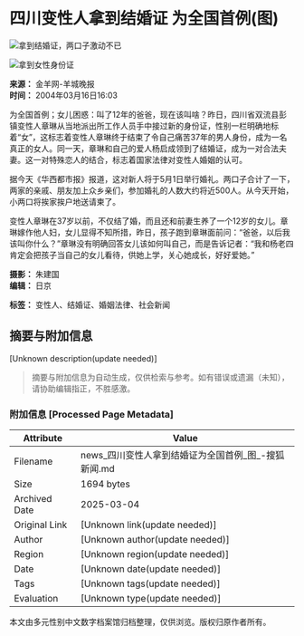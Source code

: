 # 四川变性人拿到结婚证 为全国首例(图)

![拿到结婚证，两口子激动不已](https://photo.sohu.com/2004/03/16/69/Img219456956.jpg)

![拿到女性身份证](https://photo.sohu.com/2004/03/16/69/Img219456957.jpg)

**来源：** 金羊网-羊城晚报  
**时间：** 2004年03月16日16:03

为全国首例；女儿困惑：叫了12年的爸爸，现在该叫啥？昨日，四川省双流县彭镇变性人章琳从当地派出所工作人员手中接过新的身份证，性别一栏明确地标着“女”，这标志着变性人章琳终于结束了令自己痛苦37年的男人身份，成为一名真正的女人。同一天，章琳和自己的爱人杨启成领到了结婚证，成为一对合法夫妻。这一对特殊恋人的结合，标志着国家法律对变性人婚姻的认可。

据今天《华西都市报》报道，这对新人将于5月1日举行婚礼。两口子合计了一下，两家的亲戚、朋友加上众乡亲们，参加婚礼的人数大约将近500人。从今天开始，小两口将挨家挨户地送请柬了。

变性人章琳在37岁以前，不仅结了婚，而且还和前妻生养了一个12岁的女儿。章琳嫁作他人妇，女儿显得不知所措，昨日，孩子跑到章琳面前问：“爸爸，以后我该叫你什么？”章琳没有明确回答女儿该如何叫自己，而是告诉记者：“我和杨老四肯定会把孩子当自己的女儿看待，供她上学，关心她成长，好好爱她。”

**摄影：** 朱建国  
**编辑：** 日京

**标签：** 变性人、结婚证、婚姻法律、社会新闻
<!-- tcd_original_link http://news.sohu.com/2004/03/16/69/news219456955.shtml -->


## 摘要与附加信息

<!-- tcd_abstract -->
[Unknown description(update needed)]
<!-- tcd_abstract_end -->

> 摘要与附加信息为自动生成，仅供检索与参考。如有错误或遗漏（未知），请协助编辑指正，不胜感激。

### 附加信息 [Processed Page Metadata]

| Attribute       | Value                                  |
|-----------------|----------------------------------------|
| Filename        | news_四川变性人拿到结婚证为全国首例_图_-搜狐新闻.md                             |
| Size            | 1694 bytes                           |
| Archived Date   | 2025-03-04                             |
| Original Link   | [Unknown link(update needed)]                       |
| Author          | [Unknown author(update needed)]                               |
| Region          | [Unknown region(update needed)]                               |
| Date            | [Unknown date(update needed)]                                 |
| Tags            | [Unknown tags(update needed)]                                 |
| Evaluation            | [Unknown type(update needed)]                                 |
<!-- tcd_table_end -->

本文由多元性别中文数字档案馆归档整理，仅供浏览。版权归原作者所有。
